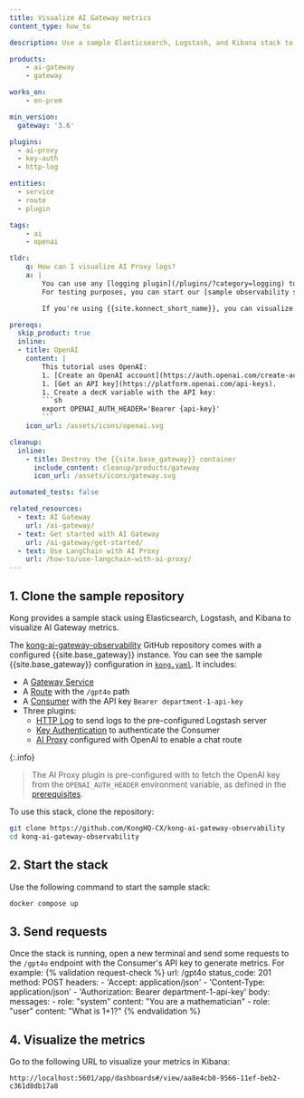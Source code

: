 ```yaml
---
title: Visualize AI Gateway metrics 
content_type: how_to

description: Use a sample Elasticsearch, Logstash, and Kibana stack to visualize data from the AI Proxy plugin.

products:
    - ai-gateway
    - gateway

works_on:
    - on-prem

min_version:
  gateway: '3.6'

plugins:
  - ai-proxy
  - key-auth
  - http-log

entities: 
  - service
  - route
  - plugin

tags:
    - ai
    - openai

tldr:
    q: How can I visualize AI Proxy logs?
    a: |
        You can use any [logging plugin](/plugins/?category=logging) to send your AI Gateway metrics and logs to your dashboarding tool. 
        For testing purposes, you can start our [sample observability stack](https://github.com/KongHQ-CX/kong-ai-gateway-observability), send requests to `/gpt4o`, and visualize the results at `http://localhost:5601/app/dashboards#/view/aa8e4cb0-9566-11ef-beb2-c361d8db17a8`.

        If you're using {{site.konnect_short_name}}, you can visualize AI Gateway metrics with [Advanced Analytics](/advanced-analytics/).

prereqs:
  skip_product: true
  inline:
  - title: OpenAI
    content: |
        This tutorial uses OpenAI:
        1. [Create an OpenAI account](https://auth.openai.com/create-account).
        1. [Get an API key](https://platform.openai.com/api-keys). 
        1. Create a decK variable with the API key:
        ```sh
        export OPENAI_AUTH_HEADER='Bearer {api-key}'
        ```
    icon_url: /assets/icons/openai.svg

cleanup:
  inline:
    - title: Destroy the {{site.base_gateway}} container
      include_content: cleanup/products/gateway
      icon_url: /assets/icons/gateway.svg

automated_tests: false

related_resources:
  - text: AI Gateway
    url: /ai-gateway/
  - text: Get started with AI Gateway
    url: /ai-gateway/get-started/
  - text: Use LangChain with AI Proxy
    url: /how-to/use-langchain-with-ai-proxy/
---
```


## 1. Clone the sample repository

Kong provides a sample stack using Elasticsearch, Logstash, and Kibana to visualize AI Gateway metrics.

The [kong-ai-gateway-observability](https://github.com/KongHQ-CX/kong-ai-gateway-observability) GitHub repository comes with a configured {{site.base_gateway}} instance. You can see the sample {{site.base_gateway}} configuration in [`kong.yaml`](https://github.com/KongHQ-CX/kong-ai-gateway-observability/blob/main/kong.yaml). It includes:
* A [Gateway Service](/gateway/entities/service/)
* A [Route](/gateway/entities/route/) with the `/gpt4o` path
* A [Consumer](/gateway/entities/consumer/) with the API key `Bearer department-1-api-key`
* Three plugins:
    * [HTTP Log](/plugins/http-log/) to send logs to the pre-configured Logstash server
    * [Key Authentication](/plugins/key-auth/) to authenticate the Consumer
    * [AI Proxy](/plugins/ai-proxy/) configured with OpenAI to enable a chat route

{:.info}
> The AI Proxy plugin is pre-configured with to fetch the OpenAI key from the `OPENAI_AUTH_HEADER` environment variable, as defined in the [prerequisites](#prerequisites).

To use this stack, clone the repository:
```sh
git clone https://github.com/KongHQ-CX/kong-ai-gateway-observability
cd kong-ai-gateway-observability
```

## 2. Start the stack

Use the following command to start the sample stack:
```sh
docker compose up
```

## 3. Send requests

Once the stack is running, open a new terminal and send some requests to the `/gpt4o` endpoint with the Consumer's API key to generate metrics. For example:
{% validation request-check %}
url: /gpt4o
status_code: 201
method: POST
headers:
    - 'Accept: application/json'
    - 'Content-Type: application/json'
    - 'Authorization: Bearer department-1-api-key'
body:
    messages:
        - role: "system"
          content: "You are a mathematician"
        - role: "user"
          content: "What is 1+1?"
{% endvalidation %}

## 4. Visualize the metrics

Go to the following URL to visualize your metrics in Kibana:
```
http://localhost:5601/app/dashboards#/view/aa8e4cb0-9566-11ef-beb2-c361d8db17a8
```

